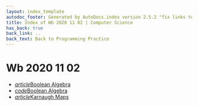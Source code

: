 ```yaml
---
layout: index_template
autodoc_footer: Generated by AutoDocs.index version 2.5.2 "fix links to documents" ⓒ Starwort, 2020
title: Index of Wb 2020 11 02 | Computer Science
has_back: true
back_link: ..
back_text: Back to Programming Practice
---
```


# **Wb 2020 11 02**

- <a href='./boolean_algebra.html'><i title='MD file' class="material-icons">article</i>Boolean Algebra</a>
- <a href='./boolean_algebra.py'><i title='PY file' class="material-icons">code</i>Boolean Algebra</a>
- <a href='./karnaugh_maps.html'><i title='MD file' class="material-icons">article</i>Karnaugh Maps</a>
